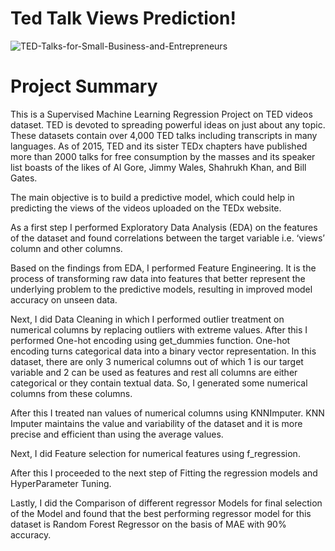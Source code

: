 # **Ted Talk Views Prediction!** 

![TED-Talks-for-Small-Business-and-Entrepreneurs](https://user-images.githubusercontent.com/87125043/169231039-420bac0a-c5bd-4d28-aafd-ac78717fa3c6.jpg)

# Project Summary

This is a Supervised Machine Learning Regression Project on TED videos dataset.
TED is devoted to spreading powerful ideas on just about any topic. These datasets contain over 4,000 TED talks including transcripts in many languages.
As of 2015, TED and its sister TEDx chapters have published more than 2000 talks for free consumption by the masses and its speaker list boasts of the likes of Al Gore, Jimmy Wales, Shahrukh Khan, and Bill Gates.

The main objective is to build a predictive model, which could help in predicting the views of the videos uploaded on the TEDx website.

As a first step I performed Exploratory Data Analysis (EDA) on the features of the dataset and found correlations between the target variable i.e. ‘views’ column and other columns.

Based on the findings from EDA, I performed Feature Engineering. It is the process of transforming raw data into features that better represent the underlying problem to the predictive models, resulting in improved model accuracy on unseen data.

Next, I did Data Cleaning in which I performed outlier treatment on numerical columns by replacing outliers with extreme values.
After this I performed One-hot encoding using get_dummies function. One-hot encoding turns categorical data into a binary vector representation.
In this dataset, there are only 3 numerical columns out of which 1 is our target variable and 2 can be used as features and rest all columns are either categorical or they contain textual data. So, I generated some numerical columns from these columns.

After this I treated nan values of numerical columns using KNNImputer. KNN Imputer maintains the value and variability of the dataset and it is more precise and efficient than using the average values.

Next, I did Feature selection for numerical features using f_regression.

After this I proceeded to the next step of Fitting the regression models and HyperParameter Tuning.

Lastly, I did the Comparison of different regressor Models for final selection of the Model and found that the best performing regressor model for this dataset is Random Forest Regressor on the basis of MAE with 90% accuracy.



